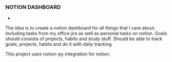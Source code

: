 ### NOTION DASHBOARD
-
The idea is to create a notion dashboard for all things that I care about. Including tasks from my office jira as well
as personal tasks on notion. 
Goals should consists of projects, habits and study stuff.
Should be able to track goals, projects, habits and do it with daily tracking

This project uses notion-py integration for notion.
